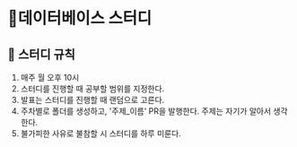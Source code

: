 # 🎈데이터베이스 스터디

## 📘 스터디 규칙
1. 매주 월 오후 10시 
2. 스터디를 진행할 때 공부할 범위를 지정한다.
3. 발표는 스터디를 진행할 때 랜덤으로 고른다.
4. 주차별로 폴더를 생성하고, '주제_이름' PR을 발행한다. 주제는 자기가 알아서 생각한다.
5. 불가피한 사유로 불참할 시 스터디를 하루 미룬다.
